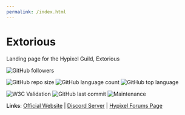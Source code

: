 ```yaml
---
permalink: /index.html
---
```


# Extorious
Landing page for the Hypixel Guild, Extorious    


![GitHub followers](https://img.shields.io/github/followers/arnavd74?style=social)

![GitHub repo size](https://img.shields.io/github/repo-size/arnavd75/arnavd75.github.io) ![GitHub language count](https://img.shields.io/github/languages/count/arnavd75/arnavd75.github.io) ![GitHub top language](https://img.shields.io/github/languages/top/arnavd75/arnavd75.github.io)

![W3C Validation](https://img.shields.io/w3c-validation/html?targetUrl=https%3A%2F%2Fextorio.us) ![GitHub last commit](https://img.shields.io/github/last-commit/arnavd75/arnavd75.github.io) ![Maintenance](https://img.shields.io/maintenance/yes/2020)


**Links**:
[Official Website](https://extorio.us) | 
[Discord Server](https://discord.gg/CbRdmvU) | 
[Hypixel Forums Page](https://hypixel.net/threads/extorious-exotic-%E2%9C%AE-3-skywars-guild%E2%9C%AE-7-guild-wins-lb%E2%9C%AEdiscord%E2%9C%AElevel-81%E2%9C%AErecruiting.2245407/#post-16408257)
